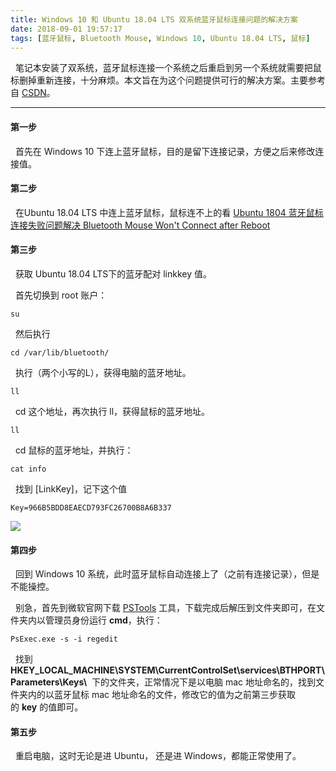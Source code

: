 ```yaml
---
title: Windows 10 和 Ubuntu 18.04 LTS 双系统蓝牙鼠标连接问题的解决方案
date: 2018-09-01 19:57:17
tags: [蓝牙鼠标, Bluetooth Mouse, Windows 10, Ubuntu 18.04 LTS, 鼠标]
---
```

&nbsp;&nbsp;笔记本安装了双系统，蓝牙鼠标连接一个系统之后重启到另一个系统就需要把鼠标删掉重新连接，十分麻烦。本文旨在为这个问题提供可行的解决方案。主要参考自 [CSDN](https://blog.csdn.net/10km/article/details/61201268)。

* * *

#### 第一步

&nbsp;&nbsp;首先在 Windows 10 下连上蓝牙鼠标，目的是留下连接记录，方便之后来修改连接值。

#### 第二步

&nbsp;&nbsp;在Ubuntu 18.04 LTS 中连上蓝牙鼠标，鼠标连不上的看 [Ubuntu 1804 蓝牙鼠标连接失败问题解决 Bluetooth Mouse Won't Connect after Reboot](https://www.jianshu.com/p/ad06b7e26b45)

#### 第三步

&nbsp;&nbsp;获取 Ubuntu 18.04 LTS下的蓝牙配对 linkkey 值。

&nbsp;&nbsp;首先切换到 root 账户：
```
su
```
&nbsp;&nbsp;然后执行
```
cd /var/lib/bluetooth/
```
&nbsp;&nbsp;执行（两个小写的L），获得电脑的蓝牙地址。
```
ll
```
&nbsp;&nbsp;cd 这个地址，再次执行 ll，获得鼠标的蓝牙地址。
```
ll
```
&nbsp;&nbsp;cd 鼠标的蓝牙地址，并执行：
```
cat info
```
&nbsp;&nbsp;找到 [LinkKey]，记下这个值
```
Key=966B5BDD8EAECD793FC26700B8A6B337
```
![](https://s1.ax1x.com/2018/09/01/PxVsaT.png)


#### 第四步

&nbsp;&nbsp;回到 Windows 10 系统，此时蓝牙鼠标自动连接上了（之前有连接记录），但是不能操控。

&nbsp;&nbsp;别急，首先到微软官网下载 [PSTools](https://technet.microsoft.com/en-us/sysinternals/bb897553) 工具，下载完成后解压到文件夹即可，在文件夹内以管理员身份运行 **cmd**，执行：
```
PsExec.exe -s -i regedit
```
&nbsp;&nbsp;找到 **HKEY_LOCAL_MACHINE\SYSTEM\CurrentControlSet\services\BTHPORT\Parameters\Keys\\**  下的文件夹，正常情况下是以电脑 mac 地址命名的，找到文件夹内的以蓝牙鼠标 mac 地址命名的文件，修改它的值为之前第三步获取的 **key** 的值即可。

#### 第五步

&nbsp;&nbsp;重启电脑，这时无论是进 Ubuntu， 还是进 Windows，都能正常使用了。

